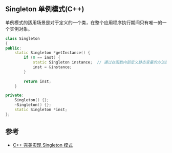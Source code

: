 ## Singleton 单例模式(C++)

单例模式的适用场景是对于定义的一个类，在整个应用程序执行期间只有唯一的一个实例对象。

```c++
class Singleton
{
public:
    static Singleton *getInstance() {
        if (0 == inst) {
            static Singleton instance;  // 通过在函数内部定义静态变量的方法获得类实例
            inst = &instance;
        }
        
        return inst;
    }

private:
    Singleton() {};
    ~Singleton() {};
    static Singleton *inst;
};
```

## 参考

* [C++ 完美实现 Singleton 模式](http://blog.csdn.net/eggfly178/article/details/42029651)
